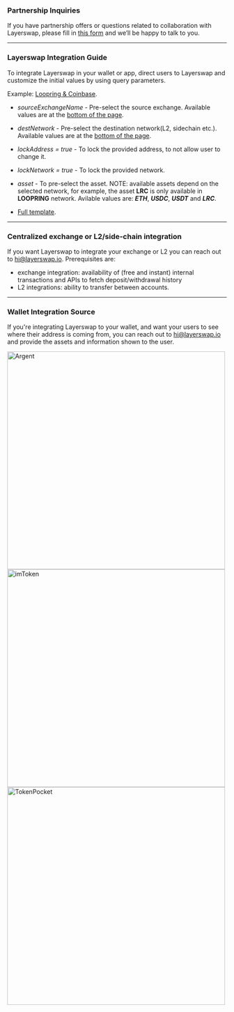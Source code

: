 ### Partnership Inquiries

If you have partnership offers or questions related to collaboration with Layerswap, please fill in <a href='https://t507xw0ywxn.typeform.com/to/hecTNbte#name=xxxxx' target='_blank'>this form</a> and we’ll be happy to talk to you.

---

### Layerswap Integration Guide

To integrate Layerswap in your wallet or app, direct users to Layerswap and customize the initial values by using query parameters.

Example: [Loopring & Coinbase](https://www.layerswap.io/?destNetwork=LOOPRING_MAINNET&sourceExchangeName=coinbase).

- *sourceExchangeName* - Pre-select the source exchange. Available values are at the <a href='#bottom2'>bottom of the page</a>.


- *destNetwork* - Pre-select the destination network(L2, sidechain etc.). Available values are at the <a href='#bottom'>bottom of the page</a>.
   
- *lockAddress = true* - To lock the provided address, to not allow user to change it.

- *lockNetwork = true* - To lock the provided network.

- *asset* - To pre-select the asset. NOTE: available assets depend on the selected network, for example, the asset **LRC** is only available in **LOOPRING** network. Avilable values are: ***ETH***, ***USDC***, ***USDT*** and ***LRC***.

- [Full template](https://www.layerswap.io/?destNetwork=zksync_mainnet&destAddress=zksync%3A0x4d70500858f9705ddbd56d007d13bbc92c9c67d1&lockNetwork=true&lockAddress=true&appName=argent&email=tantushyan2736%40gmail.com).

---

### Centralized exchange or L2/side-chain integration

If you want Layerswap to integrate your exchange or L2 you can reach out to hi@layerswap.io. Prerequisites are:
- exchange integration: availability of (free and instant) internal transactions and APIs to fetch deposit/withdrawal history
- L2 integrations: ability to transfer between accounts.

---

### Wallet Integration Source

If you're integrating Layerswap to your wallet, and want your users to see where their address is coming from, you can reach out to hi@layerswap.io and provide the assets and information shown to the user.

<Image className='mx-auto' src="/images/argentIntegr.png" alt="Argent" width="500"/> 
<Image className='mx-auto' src="/images/imTokenIntegr.png" alt="imToken" width="500"/>
<Image className='mx-auto' src="/images/tokenPocketIntegr.png" alt="TokenPocket" width="500"/>